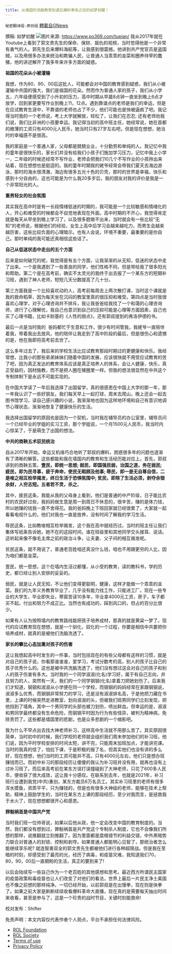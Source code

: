```yaml
---
title: 从墙国的洗脑教育到遇见爆料革命之后的如梦初醒！
---
```

`秘密翻译组-原创组` [轉載自GNews](https://gnews.org/zh-hans/1874474/)

撰稿: 如梦初醒
![](https://assets.gnews.org/wp-content/uploads/2022/01/Pictu.png)图片来源: https://www.po369.com/tupian/
我从2017年就在Youtube上看到了郭文贵先生的保命、保财、报仇的视频，当时觉得他是一个非常有勇气的人。郭先生后来爆料海航等，让我感到很震撼。他讲到共产党官员是盗国贼，以及用很多办法来统治和欺骗人民，让普通人当乖乖的韭菜和圈养待宰的蠢猪，他的讲述解开了我多年来许多方面的疑惑。

**祖国的花朵从小被灌输**

我想，作为80、90、00后这批人，可能都会对中国的教育感到疑惑，我们从小被灌输中共国的强大，我们是祖国的花朵。然而作为普通人家的孩子，我们从小学五，六年级便感受到了小升初的压力，高中时期从早晨8点钟一直坐到晚上6点才放学，回到家更要写作业到晚上11，12点。遇到靠谱点的老师是我们的幸运，但是在应试教育生涯中，不靠谱的老师也占了不少，他们可能也是快被逼疯了吧。我记得当时我的一个老师说，考上大学就解放，轻松了，让我们在忍忍; 还有老师劝我们说，我们比非洲的小孩要幸运。我记得当初的高中班主任，她经常说，她在首都的微薄的工资只有4000元人民币，她当时只有27岁左右吧，但是现在想想，她当时的幸福感不是很高。

我的家庭是一个普通人家，父母都是兢兢业业，十分勤劳和单纯的人。我记忆中我的童年是很快乐的，家长们并没有给我们小孩子们施加学习压力，记忆中我上小学一，二年级的时候还经常不写作业，老师会把我们10几个不写作业的小孩拎出来站着，现在想想也是挺逗的。我的童年时期我的姥爷经常会带我们夏天去海边游泳，那时的海水很清澈，海边有很多五光十色的贝壳，那时的世界是幸福，快乐和感到十分自由的，这也可能是为什么我20多岁后，我的朋友对我的评价是我是一个非常阳光的人。

**重男轻女的社会氛围**

其实我在高中时是有一长段情绪低迷的时期的，我可能是一个比较敏感和情绪化的人，开心和难受的时候都会不自觉地表现在外面。高中时期的不开心，我觉得肯定就是每天从早坐到晚上学习了，以及很多题做不出来，当时就会有一些比较“无知“的老师说，根据他们的经验，女生上高中后学习会越来越吃力，而男生会越来越厉害，这些比较负面的心理暗示。也有人会说，环境不重要，最重要的是你自己。那时单纯的我可能还真相信这些话了。

**自己从低迷状态中走出的五个方面**

后来是如何破咒的呢，我觉得是有五个方面，让我渐渐的从无知，低迷的状态中走了出来。一个是我遇到了一些善良的同学，他们性格不同，但是带给我了很多阳光和帮助。第二个是在高考前，确实不太灵光的我终于出去报了一个某东方的短期补习班，遇到了神人老师，短短几天分数提高了几十分。

第三方面我是一个比较喜欢动的人，高考前每周去上两次散打课，当时这个课就是我的救命稻草，因为每天坐在沉闷的教室里真的很压抑和难受。第四点是当时我很喜欢心理学，对于心理咨询并不排斥，我让我爸爸给我找了一个和蔼的心理咨询师，进行了心理解忧，我自己也意识到自己的压抑可能是心理等方面因素，自己也买了心理书籍，比如卡耐基的《人性的弱点》，还有郭叔提到的弗洛伊德的书。

最后一点是当时我的  爸妈都忙于生意和工作，很少有时间管我，我姥爷一直陪伴着我，带着我出去放风，他的陪伴让我走到了高中阶段的最后，但是很伤心和遗憾的是，他在我即将高考前去世了。

这么多年过去了，我后来的学校生活比应试教育那段时期过的更健康和快乐。我经常想，比我小的那些弟弟妹妹们随着中国的发展，应该很快就不用受应试教育的苦了吧，因为真正发达的教育体系应该是真正培养人的体系，会让人健康，快乐，真正受益的，因材施教，而不是把人圈在猪圈里一样。但我的想法很显然在中共这个专制体制下是永远不可能实现的。

在中国大学读了一年后我选择了出国留学，真的很感恩在中国上大学的那一年，那一年我认识了一些好朋友。我们每天早上一起打球，周末去爬山，晚上还会一起去图书馆学习，读自己感兴趣的小说，我渐渐地也因为这样地环境和自己有意识地调节心理状态，渐渐地恢复了健康快乐的生活。

我选择出国留学的原因也是因为一个契机，当时我在辅导员的办公室里，辅导员问一个已经毕业的学姐的实习工资，那个学姐说，一个月1500元人民币，我当时内心惊呆了，于是萌生了出国的想法。

**中共的商鞅五术驭民统治**

自从2017年开始，幸运又机缘巧合地听了郭叔的爆料，困惑很多年的问题也逐渐有了清晰的解答。这些都能和我在墙国内的教育和生活经历能对应上。首先，郭叔讲到的商鞅五策，**壹民，即统一思想; 弱民，即国强民弱，治国之道，务在弱民; 疲民，即为民寻事，疲于奔命，使民无暇顾及他事; 辱民，即一是无自尊自信，二是唆之相互检举揭发，终日生活于恐惧氛围中; 贫民，即除了生活必须，剥夺余银余财，人穷志短。五者若不灵，杀之**。

其中，疲民这条，我能从我的父母身上看到，他们是普通的中产阶级，日子能比农村的农民好过些，我妈妈做生意是周一到周日不休息的，很辛苦，赚的是体力钱，所以她赚的钱我一直不舍得花。我的爸妈晚上下班回家就已经很累了，大家就一起看看电视什么的，他们对我也一直是放养，没有时间了解我的学习生活。

辱民这条，比如教唆相互检举揭发，这个我在高中就经历过。当时的班主任让我们集体写纸条告诉她，她不在的这段时间，谁在班级里和其他同学交头接耳、说话。这听起来像不像毛主席之前的政治斗争，让夫妻、父子间的相互揭发呢。

贫民这条，就不用说了，普通老百姓咱还真没什么钱，咱也不用跟更穷的人比，因为咱们都是韭菜。

壹民，统一思想，这个在墙内生活过都懂，从小受的教育，读的教科书，学的历史，都已经让别人安排的妥妥的。

弱民，就是让人民无知，不让他们变得更聪明，健康，这样才能做一个乖乖的韭菜。我们的九年义务教育毕业了，几乎没有能力找工作，只能进工厂。现在一些专业的大学生，毕业即失业，寒窗苦读10多年，毕业拿4000元工资，房子，车子都买不起。付出和努力不成正比。当然也有成功的，踩到风口的，但占的百分比很少。

如果有人认为按照墙内的教育路线能把孩子培养成材，那真的就是黄粱一梦了。现代的应试教育现在想想，就是一个驯化，奴化的一个过程，你要是相信中共要把你培养成材，就真的是被他们洗脑洗透了。

**家长的攀比心态加重对孩子的伤害**

这让我想起高中时发生的一件事，当时包括现在的有些父母都有这样的习惯，就是对自己的孩子说，你看那谁谁谁，爱学习，考试分数考的高，别人的孩子比自己的孩子优秀什么的。这也是被中共洗脑洗透了，他们没有想过这会对自己的孩子和别人的孩子伤害有多大。当时我的一个同学淑淑(化名)学习好，属于有自己志向，并且努力的人，突然有一天，我们的一个同学钢钢(化名)拿着刀把她划伤了。后来我们才知道，钢钢和淑淑从小学便在同一个学校，而钢钢的妈妈经常在家跟钢钢说，淑淑多么优秀，而钢钢非常努力的学习，还是没有淑淑排名高，于是他把刀藏在书里，上课的时候突然走进教室，划向淑淑的头，但被我们班男同学们立刻发现，把他挡到了墙角，其中一个男同学的头部也被刀划伤，喷出鲜血。但幸运的是，淑淑和男同学最终都没有生命危险，而钢钢平时因为行为有些怪异，被判为精神病，免除责罚了。这些都是墙国里的悲剧，也是众多悲剧的一个缩影吧。

我为什么不早点出去找大神老师补习，这样高中生活就不用那么苦了。其实原因很简单，当时初中的时候，我们学校的老师就会组织我们周末参加他们的补习班，他们说，因为平时学校安排的时间太短，讲不完，只能周末加班加点，才能讲完课。当时的我真的信了，怕拉下课，于是积极的报了名，但其实他们也没有讲的多么好，现在想想，他们当时的工资可能并不高，只有4000元左右，他们只是想办班赚钱而已。而初中补习的那段经历让傻傻的我认为补习班并没有用，就再也没有上过补习班了。而后来高考前在某东方误打误撞碰到了大神老师，只花了600多人民币，便收获了很大成效，这让我十分感叹。在联系到去年，也就是2021年，补习班行业遭到我党(中共)重创，某东方裁员6万名员工。其实补习班里的老师有很多浑水摸鱼，资质平平，只为赚钱的，但是也有很多大神级的老师，能够在技术上帮助，精神上鼓励学生的，当时在某东方上课的那段经历，至少对我而言，是拯救我于水火了，现在想想都很开心和感恩。

**罪魁祸首是中国共产党**

当时我们班一位帅哥说，如果以后他从政，他一定会改变中国的教育制度的。当然，我们都没有想到过，罪魁祸首是共产党这个专制杀人制度，它也不会像我们所想的那样，说推翻就立刻推翻了。因为里面都是盘根错节的利益交错，中外黑暗势力联合对普通人的封锁、控制和剥夺。如果普通人都能明心见智了，那统治者怎么能继续享乐呢? 就连智勇双全的郭文贵先生都被他们进行各种超限战。但是我在至暗的时刻，却感受到了最亮的光，经历了病毒，和疫苗灾难，我知道我们70，80，90，00后一直期盼的生活，真正的要到来了!

以后会陆续写一些自己作为一个老百姓的其他感想和思考。最近西方所谓民主国家的疫苗政策和毒疫苗也让人们改变了对他们的看法，世界上最后一片民主净土美国也不像之前想的那样纯净。一切已经开始，以前郭叔是在出慢拳，现在则是快拳了。如果之前大家是断断续续收看爆料革命大直播，现在真的是需要每天抽出时间来收看，甚至是参与了，这是一个珍贵的战时节目，关键时刻能救命!

校对发布：Shifter

 

免责声明：本文内容仅代表作者个人观点，平台不承担任何法律风险。

- [ROL Foundation](https://rolfoundation.org/)
- [ROL Society](https://rolsociety.org/)
- [Terms of use](https://gnews.org/terms-of-use-3/)
- [Privacy Policy](https://gnews.org/privacy-policy/)

